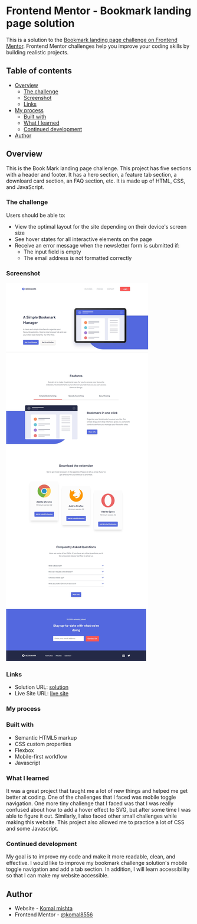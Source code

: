 # Frontend Mentor - Bookmark landing page solution

This is a solution to the [Bookmark landing page challenge on Frontend Mentor](https://www.frontendmentor.io/challenges/bookmark-landing-page-5d0b588a9edda32581d29158). Frontend Mentor challenges help you improve your coding skills by building realistic projects. 

## Table of contents

- [Overview](#overview)
  - [The challenge](#the-challenge)
  - [Screenshot](#screenshot)
  - [Links](#links)
- [My process](#my-process)
  - [Built with](#built-with)
  - [What I learned](#what-i-learned)
  - [Continued development](#continued-development)
- [Author](#author)

## Overview

This is the Book Mark landing page challenge. This project has five sections with a header and footer. It has a hero section, a feature tab section, a downloard card section, an FAQ section, etc. It is made up of HTML, CSS, and JavaScript.

### The challenge

Users should be able to:

- View the optimal layout for the site depending on their device's screen size
- See hover states for all interactive elements on the page
- Receive an error message when the newsletter form is submitted if:
  - The input field is empty
  - The email address is not formatted correctly

### Screenshot

![](/images/screenshot.jpeg)

### Links

- Solution URL: [solution](https://github.com/komal8556/bookmark-landing-page)
- Live Site URL: [live site](https://gentle-pavlova-337005.netlify.app/)

### My process

### Built with

- Semantic HTML5 markup
- CSS custom properties
- Flexbox
- Mobile-first workflow
- Javascript

### What I learned

It was a great project that taught me a lot of new things and helped me get better at coding. One of the challenges that I faced was mobile toggle navigation. One more tiny challenge that I faced was that I was really confused about how to add a hover effect to SVG, but after some time I was able to figure it out. Similarly, I also faced other small challenges while making this website. This project also allowed me to practice a lot of CSS and some Javascript. 

### Continued development

My goal is to improve my code and make it more readable, clean, and effective. I would like to improve my bookmark challenge solution's mobile toggle navigation and add a tab section. In addition, I will learn accessibility so that I can make my website accessible.

## Author

- Website - [Komal mishta](https://gentle-pavlova-337005.netlify.app)
- Frontend Mentor - [@komal8556](https://www.frontendmentor.io/profile/komal8556)



